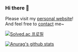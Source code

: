 ### Hi there 👋

Please visit my [personal website](https://leejseo.com/about)!  
And feel free to [contact](mailto:jongseolee.2000@gmail.com) me~

[![Solved.ac 프로필](http://mazassumnida.wtf/api/v2/generate_badge?boj=leejseo)](https://solved.ac/leejseo)

[![Anurag's github stats](https://github-readme-stats.vercel.app/api?username=leejseo)](https://github.com/anuraghazra/github-readme-stats)
<!--
**leejseo/leejseo** is a ✨ _special_ ✨ repository because its `README.md` (this file) appears on your GitHub profile.

Here are some ideas to get you started:

- 🔭 I’m currently working on ...
- 🌱 I’m currently learning ...
- 👯 I’m looking to collaborate on ...
- 🤔 I’m looking for help with ...
- 💬 Ask me about ...
- 📫 How to reach me: ...
- 😄 Pronouns: ...
- ⚡ Fun fact: ...
-->
